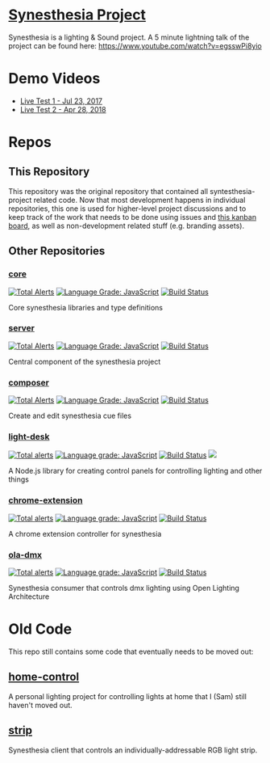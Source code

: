 # [Synesthesia Project](https://github.com/synesthesia-project)

Synesthesia is a lighting & Sound project. A 5 minute lightning talk
of the project can be found here: <https://www.youtube.com/watch?v=egsswPi8yio>

# Demo Videos

* [Live Test 1 - Jul 23, 2017](https://www.youtube.com/watch?v=IWVBzzRnNas)
* [Live Test 2 - Apr 28, 2018](https://www.youtube.com/watch?v=dxShZ5Eeu8U)

# Repos

## This Repository

This repository was the original repository that contained all syntesthesia-project related code. Now that most development happens in individual repositories, this one is used for higher-level project discussions and to keep track of the work that needs to be done using issues and [this kanban board](https://github.com/synesthesia-project/synesthesia/projects/2), as well as non-development related stuff (e.g. branding assets).

## Other Repositories

### [core](https://github.com/synesthesia-project/core)

[![Total Alerts](https://img.shields.io/lgtm/alerts/g/synesthesia-project/core.svg?logo=lgtm&logoWidth=18)](https://lgtm.com/projects/g/synesthesia-project/core/alerts/)
[![Language Grade: JavaScript](https://img.shields.io/lgtm/grade/javascript/g/synesthesia-project/core.svg?logo=lgtm&logoWidth=18)](https://lgtm.com/projects/g/synesthesia-project/core/context:javascript)
[![Build Status](https://dev.azure.com/synesthesia--project/synesthesia/_apis/build/status/core?branchName=master)](https://dev.azure.com/synesthesia--project/synesthesia/_build/latest?definitionId=3?branchName=master)

Core synesthesia libraries and type definitions

### [server](https://github.com/synesthesia-project/server)

[![Total Alerts](https://img.shields.io/lgtm/alerts/g/synesthesia-project/server.svg?logo=lgtm&logoWidth=18)](https://lgtm.com/projects/g/synesthesia-project/server/alerts/)
[![Language Grade: JavaScript](https://img.shields.io/lgtm/grade/javascript/g/synesthesia-project/server.svg?logo=lgtm&logoWidth=18)](https://lgtm.com/projects/g/synesthesia-project/server/context:javascript)
[![Build Status](https://dev.azure.com/synesthesia--project/synesthesia/_apis/build/status/server?branchName=master)](https://dev.azure.com/synesthesia--project/synesthesia/_build/latest?definitionId=5?branchName=master)

Central component of the synesthesia project

### [composer](https://github.com/synesthesia-project/composer)

[![Total Alerts](https://img.shields.io/lgtm/alerts/g/synesthesia-project/composer.svg?logo=lgtm&logoWidth=18)](https://lgtm.com/projects/g/synesthesia-project/composer/alerts/)
[![Language Grade: JavaScript](https://img.shields.io/lgtm/grade/javascript/g/synesthesia-project/composer.svg?logo=lgtm&logoWidth=18)](https://lgtm.com/projects/g/synesthesia-project/composer/context:javascript)
[![Build Status](https://dev.azure.com/synesthesia--project/synesthesia/_apis/build/status/composer?branchName=master)](https://dev.azure.com/synesthesia--project/synesthesia/_build/latest?definitionId=4?branchName=master)

Create and edit synesthesia cue files

### [light-desk](https://github.com/synesthesia-project/light-desk)

[![Total alerts](https://img.shields.io/lgtm/alerts/g/synesthesia-project/light-desk.svg?logo=lgtm&logoWidth=18)](https://lgtm.com/projects/g/synesthesia-project/light-desk/alerts/)
[![Language grade: JavaScript](https://img.shields.io/lgtm/grade/javascript/g/synesthesia-project/light-desk.svg?logo=lgtm&logoWidth=18)](https://lgtm.com/projects/g/synesthesia-project/light-desk/context:javascript)
[![Build Status](https://dev.azure.com/synesthesia--project/synesthesia/_apis/build/status/light-desk%20builds?branchName=master)](https://dev.azure.com/synesthesia--project/synesthesia/_build/latest?definitionId=1?branchName=master)
[![](https://img.shields.io/npm/v/@synesthesia-project/light-desk.svg)](https://www.npmjs.com/package/@synesthesia-project/light-desk)

A Node.js library for creating control panels for controlling lighting and other things

### [chrome-extension](https://github.com/synesthesia-project/chrome-extension)

[![Total alerts](https://img.shields.io/lgtm/alerts/g/synesthesia-project/chrome-extension.svg?logo=lgtm&logoWidth=18)](https://lgtm.com/projects/g/synesthesia-project/chrome-extension/alerts/)
[![Language grade: JavaScript](https://img.shields.io/lgtm/grade/javascript/g/synesthesia-project/chrome-extension.svg?logo=lgtm&logoWidth=18)](https://lgtm.com/projects/g/synesthesia-project/chrome-extension/context:javascript)
[![Build Status](https://dev.azure.com/synesthesia--project/synesthesia/_apis/build/status/chrome-extension?branchName=master)](https://dev.azure.com/synesthesia--project/synesthesia/_build/latest?definitionId=6?branchName=master)

A chrome extension controller for synesthesia

### [ola-dmx]()

[![Total alerts](https://img.shields.io/lgtm/alerts/g/synesthesia-project/ola-dmx.svg?logo=lgtm&logoWidth=18)](https://lgtm.com/projects/g/synesthesia-project/ola-dmx/alerts/)
[![Language grade: JavaScript](https://img.shields.io/lgtm/grade/javascript/g/synesthesia-project/ola-dmx.svg?logo=lgtm&logoWidth=18)](https://lgtm.com/projects/g/synesthesia-project/ola-dmx/context:javascript)
[![Build Status](https://dev.azure.com/synesthesia--project/synesthesia/_apis/build/status/ola-dmx?branchName=master)](https://dev.azure.com/synesthesia--project/synesthesia/_build/latest?definitionId=y?branchName=master)

Synesthesia consumer that controls dmx lighting using Open Lighting Architecture

# Old Code

This repo still contains some code that eventually needs to be moved out:

## [home-control](home-control)

A personal lighting project for controlling lights at home that I (Sam) still haven't moved out.

## [strip](strip)

Synesthesia client that controls an individually-addressable RGB light strip.
